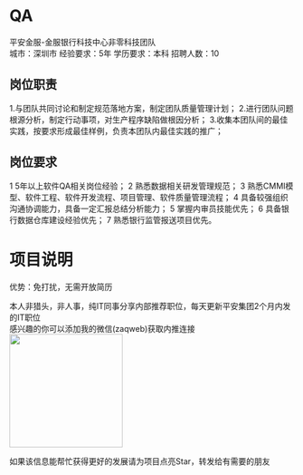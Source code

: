 # QA
平安金服-金服银行科技中心非零科技团队  
城市：深圳市 经验要求：5年 学历要求：本科  招聘人数：10

## 岗位职责
1.与团队共同讨论和制定规范落地方案，制定团队质量管理计划；
 2.进行团队问题根源分析，制定行动事项，对生产程序缺陷做根因分析；
 3.收集本团队间的最佳实践，按要求形成最佳样例，负责本团队内最佳实践的推广；

## 岗位要求
1 5年以上软件QA相关岗位经验；
 2 熟悉数据相关研发管理规范；
 3 熟悉CMMI模型、软件工程、软件开发流程、项目管理、软件质量管理流程；
 4 具备较强组织沟通协调能力，具备一定汇报总结分析能力；
 5 掌握内审员技能优先；
 6 具备银行数据仓库建设经验优先；
 7 熟悉银行监管报送项目优先。

# 项目说明

优势：免打扰，无需开放简历

本人非猎头，非人事，纯IT同事分享内部推荐职位，每天更新平安集团2个月内发的IT职位  
感兴趣的你可以添加我的微信(zaqweb)获取内推连接  
<img src="https://github.com/zaqweb/PA-IT-JOBS/blob/master/WechatICode.jpeg"  height="200" width="200">

如果该信息能帮忙获得更好的发展请为项目点亮Star，转发给有需要的朋友




